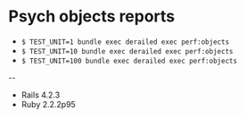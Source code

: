 # Psych objects reports

- `$ TEST_UNIT=1 bundle exec derailed exec perf:objects`
- `$ TEST_UNIT=10 bundle exec derailed exec perf:objects`
- `$ TEST_UNIT=100 bundle exec derailed exec perf:objects`

--

- Rails 4.2.3
- Ruby 2.2.2p95
